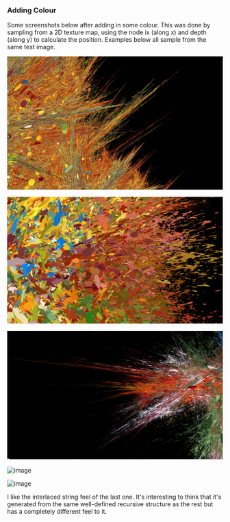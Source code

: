 
### Adding Colour 

Some screenshots below after adding in some colour.  This was done by sampling from a 2D texture map, using the node ix (along x) and depth (along y) to calculate the position. Examples below all sample from the same test image.

![image](../project_images/noflow/i1.jpg?raw=true "image")

![image](../project_images/noflow/i2.PNG?raw=true "image")

![image](../project_images/noflow/i3.PNG?raw=true "image")

![image](../project_images/noflow/i4.PNG?raw=true "image")

![image](../project_images/noflow/i5.PNG?raw=true "image")

I like the interlaced string feel of the last one.  It's interesting to think that it's generated from the same well-defined recursive structure as the rest but has a completely different feel to it.



